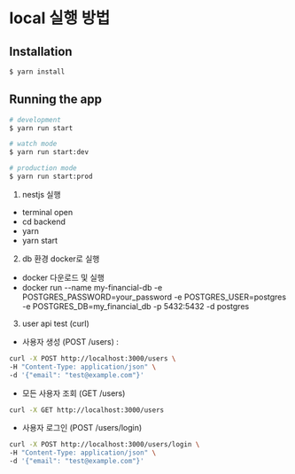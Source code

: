 # local 실행 방법

## Installation

```bash
$ yarn install
```

## Running the app

```bash
# development
$ yarn run start

# watch mode
$ yarn run start:dev

# production mode
$ yarn run start:prod
```

1. nestjs 실행

- terminal open
- cd backend
- yarn
- yarn start

2. db 환경 docker로 실행

- docker 다운로드 및 실행
- docker run --name my-financial-db -e POSTGRES_PASSWORD=your_password -e POSTGRES_USER=postgres -e POSTGRES_DB=my_financial_db -p 5432:5432 -d postgres

3. user api test (curl)

- 사용자 생성 (POST /users) :

```bash
curl -X POST http://localhost:3000/users \
-H "Content-Type: application/json" \
-d '{"email": "test@example.com"}'
```

- 모든 사용자 조회 (GET /users)

```bash
curl -X GET http://localhost:3000/users
```

- 사용자 로그인 (POST /users/login)

```bash
curl -X POST http://localhost:3000/users/login \
-H "Content-Type: application/json" \
-d '{"email": "test@example.com"}'
```
